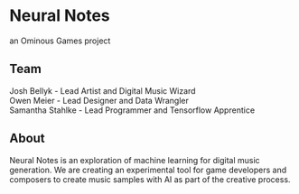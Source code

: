 # Neural Notes
an Ominous Games project

## Team
Josh Bellyk - Lead Artist and Digital Music Wizard  
Owen Meier - Lead Designer and Data Wrangler  
Samantha Stahlke - Lead Programmer and Tensorflow Apprentice  

## About
Neural Notes is an exploration of machine learning for digital music generation. We are creating an experimental tool for game developers and composers to create music samples with AI as part of the creative process.
